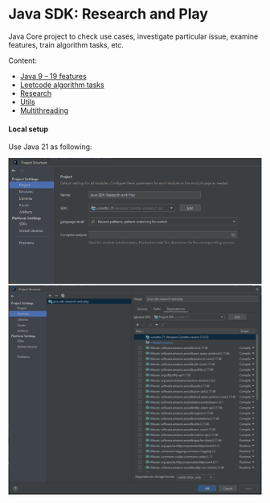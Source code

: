 # Java SDK: Research and Play

Java Core project to check use cases, investigate particular issue, examine features, train algorithm tasks, etc.

Content:

- [Java 9 – 19 features](src/main/java/version/README.md)
- [Leetcode algorithm tasks](src/main/java/leetcode)
- [Research](src/main/java/research)
- [Utils](src/main/java/tool/README.md)
- [Multithreading](Multithreading-Demo/README.md)

#### Local setup

Use Java 21 as following:

![](picture/1.PNG)
![](picture/2.PNG)
